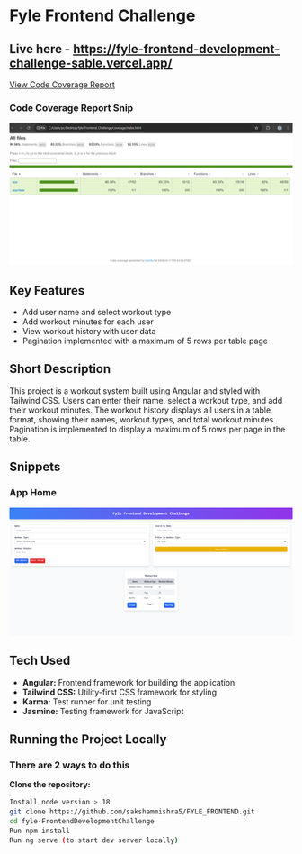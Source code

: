 # Fyle Frontend Challenge

## Live here - https://fyle-frontend-development-challenge-sable.vercel.app/

[View Code Coverage Report](./coverage/index.html)

<h3>Code Coverage Report Snip</h3>
<img src="./media/fyle_code_coverage.png" width="600" />

## Key Features
- Add user name and select workout type
- Add workout minutes for each user
- View workout history with user data
- Pagination implemented with a maximum of 5 rows per table page

## Short Description
This project is a workout system built using Angular and styled with Tailwind CSS. Users can enter their name, select a workout type, and add their workout minutes. The workout history displays all users in a table format, showing their names, workout types, and total workout minutes. Pagination is implemented to display a maximum of 5 rows per page in the table.

## Snippets
<h3>App Home</h3>
<img src="./media/fyle_ui.png" width="600" />

## Tech Used
- **Angular:** Frontend framework for building the application
- **Tailwind CSS:** Utility-first CSS framework for styling
- **Karma:** Test runner for unit testing
- **Jasmine:** Testing framework for JavaScript

## Running the Project Locally

### There are 2 ways to do this

 **Clone the repository:**
   ```bash
   Install node version > 18
   git clone https://github.com/sakshammishra5/FYLE_FRONTEND.git
   cd fyle-FrontendDevelopmentChallenge
   Run npm install
   Run ng serve (to start dev server locally)